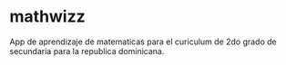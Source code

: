 # mathwizz

App de aprendizaje de matematicas para el curiculum de 2do grado de secundaria para la republica dominicana.
